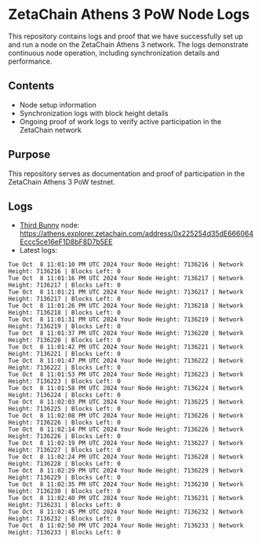 # ZetaChain Athens 3 PoW Node Logs
This repository contains logs and proof that we have successfully set up and run a node on the ZetaChain Athens 3 network. The logs demonstrate continuous node operation, including synchronization details and performance.

## Contents
- Node setup information
- Synchronization logs with block height details
- Ongoing proof of work logs to verify active participation in the ZetaChain network

## Purpose
This repository serves as documentation and proof of participation in the ZetaChain Athens 3 PoW testnet.

## Logs

- [Third Bunny](https://thirdbunny.xyz/) node: https://athens.explorer.zetachain.com/address/0x225254d35dE666064Eccc5ce16eF1D8bF8D7b5EE
- Latest logs:
```
Tue Oct  8 11:01:10 PM UTC 2024 Your Node Height: 7136216 | Network Height: 7136216 | Blocks Left: 0
Tue Oct  8 11:01:16 PM UTC 2024 Your Node Height: 7136217 | Network Height: 7136217 | Blocks Left: 0
Tue Oct  8 11:01:21 PM UTC 2024 Your Node Height: 7136217 | Network Height: 7136217 | Blocks Left: 0
Tue Oct  8 11:01:26 PM UTC 2024 Your Node Height: 7136218 | Network Height: 7136218 | Blocks Left: 0
Tue Oct  8 11:01:31 PM UTC 2024 Your Node Height: 7136219 | Network Height: 7136219 | Blocks Left: 0
Tue Oct  8 11:01:37 PM UTC 2024 Your Node Height: 7136220 | Network Height: 7136220 | Blocks Left: 0
Tue Oct  8 11:01:42 PM UTC 2024 Your Node Height: 7136221 | Network Height: 7136221 | Blocks Left: 0
Tue Oct  8 11:01:47 PM UTC 2024 Your Node Height: 7136222 | Network Height: 7136222 | Blocks Left: 0
Tue Oct  8 11:01:53 PM UTC 2024 Your Node Height: 7136223 | Network Height: 7136223 | Blocks Left: 0
Tue Oct  8 11:01:58 PM UTC 2024 Your Node Height: 7136224 | Network Height: 7136224 | Blocks Left: 0
Tue Oct  8 11:02:03 PM UTC 2024 Your Node Height: 7136225 | Network Height: 7136225 | Blocks Left: 0
Tue Oct  8 11:02:08 PM UTC 2024 Your Node Height: 7136226 | Network Height: 7136226 | Blocks Left: 0
Tue Oct  8 11:02:14 PM UTC 2024 Your Node Height: 7136226 | Network Height: 7136226 | Blocks Left: 0
Tue Oct  8 11:02:19 PM UTC 2024 Your Node Height: 7136227 | Network Height: 7136227 | Blocks Left: 0
Tue Oct  8 11:02:24 PM UTC 2024 Your Node Height: 7136228 | Network Height: 7136228 | Blocks Left: 0
Tue Oct  8 11:02:29 PM UTC 2024 Your Node Height: 7136229 | Network Height: 7136229 | Blocks Left: 0
Tue Oct  8 11:02:35 PM UTC 2024 Your Node Height: 7136230 | Network Height: 7136230 | Blocks Left: 0
Tue Oct  8 11:02:40 PM UTC 2024 Your Node Height: 7136231 | Network Height: 7136231 | Blocks Left: 0
Tue Oct  8 11:02:45 PM UTC 2024 Your Node Height: 7136232 | Network Height: 7136232 | Blocks Left: 0
Tue Oct  8 11:02:50 PM UTC 2024 Your Node Height: 7136233 | Network Height: 7136233 | Blocks Left: 0
```
